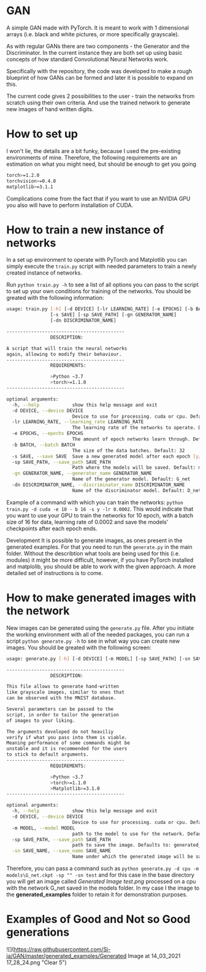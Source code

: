 # GAN
A simple GAN made with PyTorch. It is meant to work with 1 dimensional arrays
(i.e. black and white pictures, or more specifically grayscale).

As with regular GANs there are two components - the Generator and the Discriminator.
In the current instance they are both set up using basic concepts of how standard
Convolutional Neural Networks work.

Specifically with the repository, the code was developed to make a rough blueprint
of how GANs can be formed and later it is possible to expand on this.

The current code gives 2 possibilities to the user - train the networks from scratch
using their own criteria. And use the trained network to generate new images of
hand written digits.

# How to set up

I won't lie, the details are a bit funky, because I used the pre-existing environments
of mine. Therefore, the following requirements are an estimation on what you might
need, but should be enough to get you going

```bash
torch>=1.2.0
torchvision>=0.4.0
matplotlib>=3.1.1
```
Complications come from the fact that if you want to use an NVIDIA GPU you also
will have to perform installation of CUDA.

# How to train a new instance of networks

In a set up environment to operate with PyTorch and Matplotlib you can simply
execute the `train.py` script with needed parameters to train a newly created
instance of networks.

Run `python train.py -h` to see a list of all options you can pass to the
script to set up your own conditions for training of the networks. You should
be greated with the following information:

```bash
usage: train.py [-h] [-d DEVICE] [-lr LEARNING_RATE] [-e EPOCHS] [-b BATCH]
                [-s SAVE] [-sp SAVE_PATH] [-gn GENERATOR_NAME]
                [-dn DISCRIMINATOR_NAME]

-------------------------------------------
                DESCRIPTION:

A script that will train the neural networks
again, allowing to modify their behaviour.
-------------------------------------------
                REQUIREMENTS:

                >Python ~3.7
                >torch>=1.1.0
-------------------------------------------

optional arguments:
  -h, --help            show this help message and exit
  -d DEVICE, --device DEVICE
                        Device to use for processing. cuda or cpu. Defaults to cpu
  -lr LEARNING_RATE, --learning_rate LEARNING_RATE
                        The learning rate of the networks to operate. Default: 0.0002
  -e EPOCHS, --epochs EPOCHS
                        The amount of epoch networks learn through. Default: 5
  -b BATCH, --batch BATCH
                        The size of the data batches. Default: 32
  -s SAVE, --save SAVE  Save a new generated model after each epoch [y/n]. Default: y
  -sp SAVE_PATH, --save_path SAVE_PATH
                        Path where the models will be saved. Default: models\
  -gn GENERATOR_NAME, --generator_name GENERATOR_NAME
                        Name of the generator model. Default: G_net
  -dn DISCRIMINATOR_NAME, --discriminator_name DISCRIMINATOR_NAME
                        Name of the discriminator model. Default: D_net
```

Example of a command with which you can train the networks: `python train.py -d cuda -e 10 - b 16
-s y -lr 0.0002`. This would indicate that you want to use your GPU to train the
networks for 10 epoch, with a batch size of 16 for data, learning rate of 0.0002 and
save the models' checkpoints after each epoch ends.

Development
It is possible to generate images, as ones present in the generated examples.
For that you need to run the `generate.py` in the main folder. Without the 
describtion what tools are being used for this (i.e. modules) it might be more
difficult, however, if you have PyTorch installed and matplolib, you should be
able to work with the given approach. A more detailed set of instructions is to
come.

# How to make generated images with the network

New images can be generated using the `generate.py` file. After you initiate
the working environment with all of the needed packages, you can run a script
`python generate.py -h` to see in what way you can create new images. You
should be greated with the following screen:

```bash
usage: generate.py [-h] [-d DEVICE] [-m MODEL] [-sp SAVE_PATH] [-sn SAVE_NAME]

-------------------------------------------
                DESCRIPTION:

This file allows to generate hand-written
like grayscale images, similar to ones that
can be observed with the MNIST database.

Several parameters can be passed to the
script, in order to tailor the generation
of images to your liking.

The arguments developed do not heaviliy
verify if what you pass into them is viable.
Meaning performance of some commands might be
unstable and it is recommended for the users
to stick to default arguments.
-------------------------------------------
                REQUIREMENTS:

                >Python ~3.7
                >torch>=1.1.0
                >Matplotlib>=3.1.0
-------------------------------------------

optional arguments:
  -h, --help            show this help message and exit
  -d DEVICE, --device DEVICE
                        Device to use for processing. cuda or cpu. Defaults to cpu
  -m MODEL, --model MODEL
                        path to the model to use for the network. Defaults to: models\G_conv.ckpt
  -sp SAVE_PATH, --save_path SAVE_PATH
                        path to save the image. Defaults to: generated_examples\
  -sn SAVE_NAME, --save_name SAVE_NAME
                        Name under which the generated image will be saved. Defaults to TIME and will save with the date and time of the image generation
```

Therefore, you can pass a command such as `python generate.py -d cpu -m models\G_net.ckpt
-sp "" -sn test` and  for this case in the base directory you will get an image
called _Generated Image test.png_ processed on a cpu with the network G_net saved
in the models folder. In my case I the image to the __generated_examples__ folder
to retain it for demonstration purposes.

# Examples of Good and Not so Good generations

![](https://raw.githubusercontent.com/Si-ja/GAN/master/generated_examples/Generated Image at 14_03_2021 17_28_24.png "Clear 5")
